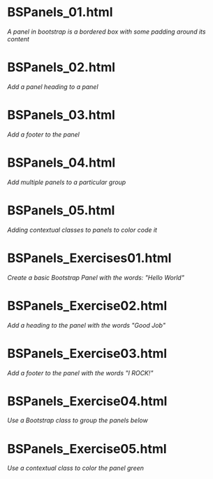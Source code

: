 # BSPanels_01.html
*A panel in bootstrap is a bordered box with some padding around its content*

# BSPanels_02.html
*Add a panel heading to a panel*

# BSPanels_03.html
*Add a footer to the panel*

# BSPanels_04.html
*Add multiple panels to a particular group*

# BSPanels_05.html
*Adding contextual classes to panels to color code it*

# BSPanels_Exercises01.html
*Create a basic Bootstrap Panel with the words: "Hello World"*

# BSPanels_Exercise02.html
*Add a heading to the panel with the words "Good Job"*

# BSPanels_Exercise03.html
*Add a footer to the panel with the words "I ROCK!"*

# BSPanels_Exercise04.html
*Use a Bootstrap class to group the panels below*

# BSPanels_Exercise05.html
*Use a contextual class to color the panel green*